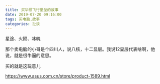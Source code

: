 ```yaml
---
title: 买华硕飞行堡垒的故事
date: 2019-07-20 09:16:00
tags: 买电脑,故事
categories: 扯淡
---
```


星途、火陨、冰魄

那个卖电脑的小哥是个四川人，说八核，十二显层。我说12显层代表啥啊，他说，就是很牛逼的意思。



买的就是这玩意儿

<https://www.asus.com.cn/store/product-1589.html>
